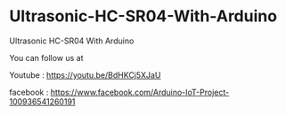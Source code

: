 # Ultrasonic-HC-SR04-With-Arduino
Ultrasonic HC-SR04 With Arduino

You can follow us at

Youtube : https://youtu.be/BdHKCj5XJaU

facebook : https://www.facebook.com/Arduino-IoT-Project-100936541260191
